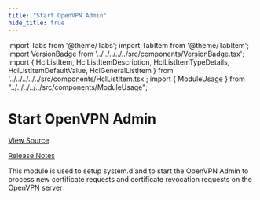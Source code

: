```yaml
---
title: "Start OpenVPN Admin"
hide_title: true
---
```


import Tabs from '@theme/Tabs';
import TabItem from '@theme/TabItem';
import VersionBadge from '../../../../../src/components/VersionBadge.tsx';
import { HclListItem, HclListItemDescription, HclListItemTypeDetails, HclListItemDefaultValue, HclGeneralListItem } from '../../../../../src/components/HclListItem.tsx';
import { ModuleUsage } from "../../../../../src/components/ModuleUsage";

<VersionBadge repoTitle="Open VPN Package Infrastructure Package" version="0.27.0" lastModifiedVersion="0.26.2"/>

# Start OpenVPN Admin

<a href="https://github.com/gruntwork-io/terraform-aws-openvpn/tree/v0.27.0/modules/start-openvpn-admin" className="link-button" title="View the source code for this module in GitHub.">View Source</a>

<a href="https://github.com/gruntwork-io/terraform-aws-openvpn/releases/tag/v0.26.2" className="link-button" title="Release notes for only versions which impacted this module.">Release Notes</a>

This module is used to setup system.d and to start the OpenVPN Admin to process new certificate requests and
certificate revocation requests on the OpenVPN server


<!-- ##DOCS-SOURCER-START
{
  "originalSources": [
    "https://github.com/gruntwork-io/terraform-aws-openvpn/tree/v0.27.0/modules/start-openvpn-admin/readme.md",
    "https://github.com/gruntwork-io/terraform-aws-openvpn/tree/v0.27.0/modules/start-openvpn-admin/variables.tf",
    "https://github.com/gruntwork-io/terraform-aws-openvpn/tree/v0.27.0/modules/start-openvpn-admin/outputs.tf"
  ],
  "sourcePlugin": "module-catalog-api",
  "hash": "0594b5eb439373d33a16273455be8501"
}
##DOCS-SOURCER-END -->
